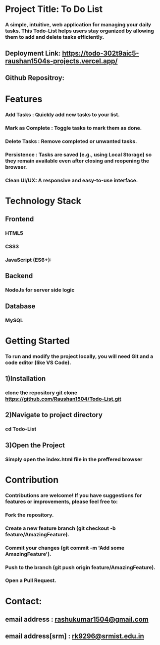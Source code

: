 # Project Title: To Do List
### A simple, intuitive, web application for managing your daily tasks. This Todo-List helps users stay organized by allowing them to add and delete tasks efficiently.

## Deployment Link: https://todo-302t9aic5-raushan1504s-projects.vercel.app/
## Github Repositroy: 

# Features
### Add Tasks : Quickly add new tasks to your list.
### Mark as Complete : Toggle tasks to mark them as done.
### Delete Tasks : Remove completed or unwanted tasks.
### Persistence : Tasks are saved (e.g., using Local Storage) so they remain available even after closing and reopening the browser.
### Clean UI/UX: A responsive and easy-to-use interface.


# Technology Stack
## Frontend
### HTML5
### CSS3
### JavaScript (ES6+):
## Backend
### NodeJs for server side logic 
## Database
### MySQL


# Getting Started
### To run and modify the project locally, you will need Git and a code editor (like VS Code).
## 1)Installation
### clone the repository git clone https://github.com/Raushan1504/Todo-List.git
##  2)Navigate to project directory
### cd Todo-List
##   3)Open the Project
### Simply open the index.html file in the preffered browser


# Contribution
### Contributions are welcome! If you have suggestions for features or improvements, please feel free to:
### Fork the repository.
### Create a new feature branch (git checkout -b feature/AmazingFeature).
### Commit your changes (git commit -m 'Add some AmazingFeature').
### Push to the branch (git push origin feature/AmazingFeature).
### Open a Pull Request.


# Contact:
## email address : rashukumar1504@gmail.com
## email address[srm] : rk9296@srmist.edu.in
